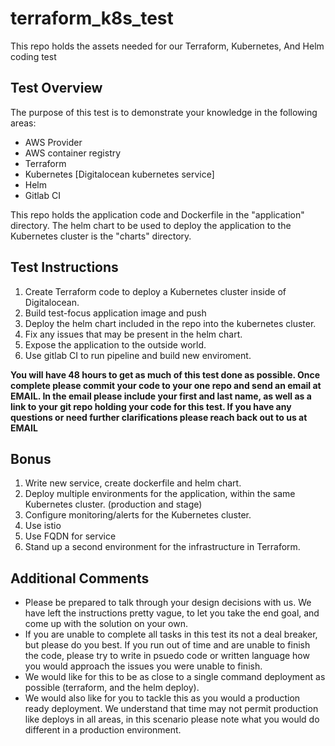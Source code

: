 #  terraform_k8s_test
This repo holds the assets needed for our Terraform, Kubernetes, And Helm coding test

## Test Overview
The purpose of this test is to demonstrate your knowledge in the following areas: 
* AWS Provider
* AWS container registry 
* Terraform
* Kubernetes [Digitalocean kubernetes service] 
* Helm
* Gitlab CI 

This repo holds the application code and Dockerfile in the "application" directory. The helm chart to be used to deploy the application to the Kubernetes cluster is the "charts" directory. 

## Test Instructions
1) Create Terraform code to deploy a Kubernetes cluster inside of Digitalocean. 
2) Build test-focus application image and push 
3) Deploy the helm chart included in the repo into the kubernetes cluster.  
4) Fix any issues that may be present in the helm chart.
5) Expose the application to the outside world.  
6) Use gitlab CI to run pipeline and build new enviroment.

**You will have 48 hours to get as much of this test done as possible. Once complete please commit your code to your one repo and send an email at EMAIL. In the email please include your first and last name, as well as a link to your git repo holding your code for this test. If you have any questions or need further clarifications please reach back out to us at EMAIL**


## Bonus
1) Write new service, create dockerfile and helm chart.
2) Deploy multiple environments for the application, within the same Kubernetes cluster. (production and stage)
3) Configure monitoring/alerts for the Kubernetes cluster. 
4) Use istio 
5) Use FQDN for service
6) Stand up a second environment for the infrastructure in Terraform. 

## Additional Comments
* Please be prepared to talk through your design decisions with us. We have left the instructions pretty vague, to let you take the end goal, and come up with the solution on your own. 
* If you are unable to complete all tasks in this test its not a deal breaker, but please do you best. If you run out of time and are unable to finish the code, please try to write in psuedo code or written language how you would approach the issues you were unable to finish.
* We would like for this to be as close to a single command deployment as possible (terraform, and the helm deploy). 
* We would also like for you to tackle this as you would a production ready deployment. We understand that time may not permit production like deploys in all areas, in this scenario please note what you would do different in a production environment.





